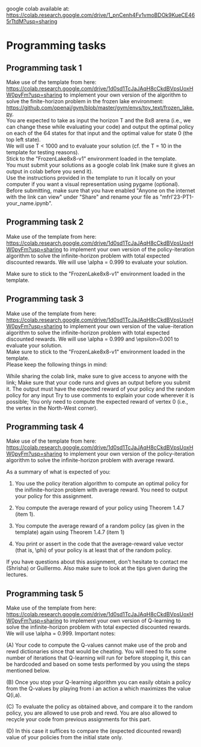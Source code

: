 google colab available at: <br>
https://colab.research.google.com/drive/1_pnCenh4Fv1vmoBDOk9KueCE465rTtdM?usp=sharing

# Programming tasks

## Programming task 1

Make use of the template from here: https://colab.research.google.com/drive/1d0sd1TcJaJAqH8cCkdBVpsUoxHW0pyFm?usp=sharing to implement your own version of the algorithm to solve the finite-horizon problem in the frozen lake environment: https://github.com/openai/gym/blob/master/gym/envs/toy_text/frozen_lake.py. <br>
You are expected to take as input the horizon T and the 8x8 arena (i.e., we can change these while evaluating your code) and output the optimal policy on each of the 64 states for that input and the optimal value for state 0 (the top left state). <br>
We will use T < 1000 and to evaluate your solution (cf. the T = 10 in the template for testing reasons). <br>
Stick to the "FrozenLake8x8-v1" environment loaded in the template. <br>
You must submit your solutions as a google colab link (make sure it gives an output in colab before you send it). <br>
Use the instructions provided in the template to run it locally on your computer if you want a visual representation using pygame (optional). <br>
Before submitting, make sure that you have enabled "Anyone on the internet with the link can view" under "Share" and rename your file as "mfrl'23-PT1-your_name.ipynb".

## Programming task 2

Make use of the template from here: https://colab.research.google.com/drive/1d0sd1TcJaJAqH8cCkdBVpsUoxHW0pyFm?usp=sharing to implement your own version of the policy-iteration algorithm to solve the infinite-horizon problem with total expected discounted rewards. We will use \alpha = 0.999 to evaluate your solution.

Make sure to stick to the "FrozenLake8x8-v1" environment loaded in the template.

## Programming task 3

Make use of the template from here: https://colab.research.google.com/drive/1d0sd1TcJaJAqH8cCkdBVpsUoxHW0pyFm?usp=sharing to implement your own version of the value-iteration algorithm to solve the infinite-horizon problem with total expected discounted rewards. We will use \alpha = 0.999 and \epsilon=0.001 to evaluate your solution. <br>
Make sure to stick to the "FrozenLake8x8-v1" environment loaded in the template. <br>
Please keep the following things in mind: <br>

While sharing the colab link, make sure to give access to anyone with the link;
Make sure that your code runs and gives an output before you submit it. The output must have the expected reward of your policy and the random policy for any input
Try to use comments to explain your code wherever it is possible;
You only need to compute the expected reward of vertex 0 (i.e., the vertex in the North-West corner).

## Programming task 4

Make use of the template from here: https://colab.research.google.com/drive/1d0sd1TcJaJAqH8cCkdBVpsUoxHW0pyFm?usp=sharing to implement your own version of the policy-iteration algorithm to solve the infinite-horizon problem with average reward.

As a summary of what is expected of you:

1. You use the policy iteration algorithm to compute an optimal policy for the inifinite-horizon problem with average reward. You need to output your policy for this assignment.

2. You compute the average reward of your policy using Theorem 1.4.7 (item 1).

3. You compute the average reward of a random policy (as given in the template) again using Theorem 1.4.7 (item 1)

4. You print or assert in the code that the average-reward value vector (that is, \phi) of your policy is at least that of the random policy.

If you have questions about this assignment, don't hesitate to contact me (Shrisha) or Guillermo. Also make sure to look at the tips given during the lectures.

## Programming task 5

Make use of the template from here: https://colab.research.google.com/drive/1d0sd1TcJaJAqH8cCkdBVpsUoxHW0pyFm?usp=sharing to implement your own version of Q-learning to solve the infinite-horizon problem with total expected discounted rewards. We will use \alpha = 0.999. Important notes:

(A) Your code to compute the Q-values cannot make use of the prob and rewd dictionaries since that would be cheating. You will need to fix some number of iterations that Q-learning will run for before stopping it, this can be hardcoded and based on some tests performed by you using the steps mentioned below.

(B) Once you stop your Q-learning algorithm you can easily obtain a policy from the Q-values by playing from i an action a which maximizes the value Q(i,a).

(C) To evaluate the policy as obtained above, and compare it to the random policy, you are allowed to use prob and rewd. You are also allowed to recycle your code from previous assignments for this part.

(D) In this case it suffices to compare the (expected dicounted reward) value of your policies from the initial state only.
